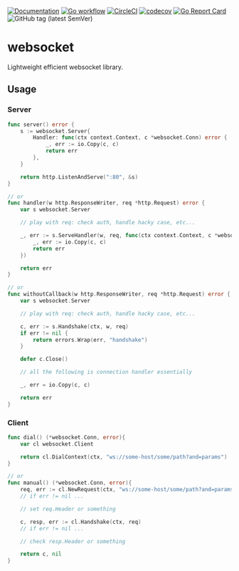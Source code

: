 [![Documentation](https://pkg.go.dev/badge/nikand.dev/go/websocket)](https://pkg.go.dev/nikand.dev/go/websocket?tab=doc)
[![Go workflow](https://github.com/nikandfor/websocket/actions/workflows/go.yml/badge.svg)](https://github.com/nikandfor/websocket/actions/workflows/go.yml)
[![CircleCI](https://circleci.com/gh/nikandfor/websocket.svg?style=svg)](https://circleci.com/gh/nikandfor/websocket)
[![codecov](https://codecov.io/gh/nikandfor/websocket/branch/master/graph/badge.svg)](https://codecov.io/gh/nikandfor/websocket)
[![Go Report Card](https://goreportcard.com/badge/nikand.dev/go/websocket)](https://goreportcard.com/report/nikand.dev/go/websocket)
![GitHub tag (latest SemVer)](https://img.shields.io/github/v/tag/nikandfor/websocket?sort=semver)

# websocket

Lightweight efficient websocket library.

## Usage

### Server

```go
func server() error {
    s := websocket.Server{
        Handler: func(ctx context.Context, c *websocket.Conn) error {
            _, err := io.Copy(c, c)
            return err
        },
    }

    return http.ListenAndServe(":80", &s)
}

// or
func handler(w http.ResponseWriter, req *http.Request) error {
    var s websocket.Server

    // play with req: check auth, handle hacky case, etc...

    _, err := s.ServeHandler(w, req, func(ctx context.Context, c *websocket.Conn) error {
        _, err := io.Copy(c, c)
        return err
    })

    return err
}

// or
func withoutCallback(w http.ResponseWriter, req *http.Request) error {
    var s websocket.Server

    // play with req: check auth, handle hacky case, etc...

    c, err := s.Handshake(ctx, w, req)
    if err != nil {
        return errors.Wrap(err, "handshake")
    }

    defer c.Close()

    // all the following is connection handler essentially

    _, err = io.Copy(c, c)

    return err
}
```

### Client

```go
func dial() (*websocket.Conn, error){
    var cl websocket.Client

    return cl.DialContext(ctx, "ws://some-host/some/path?and=params")
}

// or
func manual() (*websocket.Conn, error){
    req, err := cl.NewRequest(ctx, "ws://some-host/some/path?and=params")
    // if err != nil ...

    // set req.Header or something

    c, resp, err := cl.Handshake(ctx, req)
    // if err != nil ...

    // check resp.Header or something

    return c, nil
}
```
